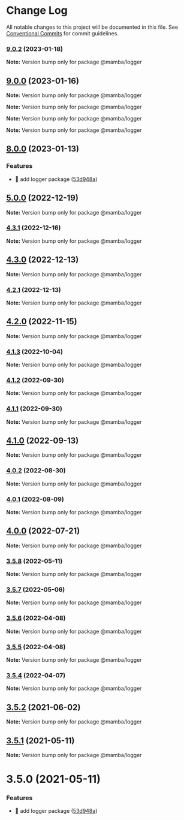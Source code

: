 # Change Log

All notable changes to this project will be documented in this file.
See [Conventional Commits](https://conventionalcommits.org) for commit guidelines.

### [9.0.2](https://github.com/stone-payments/pos-mamba-sdk/compare/v9.0.1...v9.0.2) (2023-01-18)

**Note:** Version bump only for package @mamba/logger





## [9.0.0](https://github.com/stone-payments/pos-mamba-sdk/compare/v8.0.0...v9.0.0) (2023-01-16)

**Note:** Version bump only for package @mamba/logger







**Note:** Version bump only for package @mamba/logger







**Note:** Version bump only for package @mamba/logger







**Note:** Version bump only for package @mamba/logger





## [8.0.0](https://github.com/stone-payments/pos-mamba-sdk/compare/v2.33.2...v8.0.0) (2023-01-13)


### Features

* 🎸 add logger package ([53d948a](https://github.com/stone-payments/pos-mamba-sdk/commit/53d948a866f5451d53e2713f665fbcba403cd12a))



## [5.0.0](https://github.com/stone-payments/pos-mamba-sdk/compare/@mamba/logger@4.3.0...@mamba/logger@5.0.0) (2022-12-19)

**Note:** Version bump only for package @mamba/logger





### [4.3.1](https://github.com/stone-payments/pos-mamba-sdk/compare/@mamba/logger@4.3.0...@mamba/logger@4.3.1) (2022-12-16)

**Note:** Version bump only for package @mamba/logger





## [4.3.0](https://github.com/stone-payments/pos-mamba-sdk/compare/@mamba/logger@4.2.1...@mamba/logger@4.3.0) (2022-12-13)

**Note:** Version bump only for package @mamba/logger





### [4.2.1](https://github.com/stone-payments/pos-mamba-sdk/compare/@mamba/logger@4.2.0...@mamba/logger@4.2.1) (2022-12-13)

**Note:** Version bump only for package @mamba/logger





## [4.2.0](https://github.com/stone-payments/pos-mamba-sdk/compare/@mamba/logger@4.1.3...@mamba/logger@4.2.0) (2022-11-15)

**Note:** Version bump only for package @mamba/logger





### [4.1.3](https://github.com/stone-payments/pos-mamba-sdk/compare/@mamba/logger@4.1.2...@mamba/logger@4.1.3) (2022-10-04)

**Note:** Version bump only for package @mamba/logger





### [4.1.2](https://github.com/stone-payments/pos-mamba-sdk/compare/@mamba/logger@4.1.1...@mamba/logger@4.1.2) (2022-09-30)

**Note:** Version bump only for package @mamba/logger





### [4.1.1](https://github.com/stone-payments/pos-mamba-sdk/compare/@mamba/logger@4.1.0...@mamba/logger@4.1.1) (2022-09-30)

**Note:** Version bump only for package @mamba/logger





## [4.1.0](https://github.com/stone-payments/pos-mamba-sdk/compare/@mamba/logger@4.0.2...@mamba/logger@4.1.0) (2022-09-13)

**Note:** Version bump only for package @mamba/logger





### [4.0.2](https://github.com/stone-payments/pos-mamba-sdk/compare/@mamba/logger@4.0.1...@mamba/logger@4.0.2) (2022-08-30)

**Note:** Version bump only for package @mamba/logger





### [4.0.1](https://github.com/stone-payments/pos-mamba-sdk/compare/@mamba/logger@4.0.0...@mamba/logger@4.0.1) (2022-08-09)

**Note:** Version bump only for package @mamba/logger





## [4.0.0](https://github.com/stone-payments/pos-mamba-sdk/compare/@mamba/logger@3.5.6...@mamba/logger@4.0.0) (2022-07-21)

**Note:** Version bump only for package @mamba/logger





### [3.5.8](https://github.com/stone-payments/pos-mamba-sdk/compare/@mamba/logger@3.5.4...@mamba/logger@3.5.8) (2022-05-11)

**Note:** Version bump only for package @mamba/logger





### [3.5.7](https://github.com/stone-payments/pos-mamba-sdk/compare/@mamba/logger@3.5.4...@mamba/logger@3.5.7) (2022-05-06)

**Note:** Version bump only for package @mamba/logger





### [3.5.6](https://github.com/stone-payments/pos-mamba-sdk/compare/@mamba/logger@3.5.5...@mamba/logger@3.5.6) (2022-04-08)

**Note:** Version bump only for package @mamba/logger





### [3.5.5](https://github.com/stone-payments/pos-mamba-sdk/compare/@mamba/logger@3.5.4...@mamba/logger@3.5.5) (2022-04-08)

**Note:** Version bump only for package @mamba/logger





### [3.5.4](https://github.com/stone-payments/pos-mamba-sdk/compare/@mamba/logger@3.5.2...@mamba/logger@3.5.4) (2022-04-07)

**Note:** Version bump only for package @mamba/logger





## [3.5.2](https://github.com/stone-payments/pos-mamba-sdk/compare/@mamba/logger@3.5.1...@mamba/logger@3.5.2) (2021-06-02)

**Note:** Version bump only for package @mamba/logger





## [3.5.1](https://github.com/stone-payments/pos-mamba-sdk/compare/@mamba/logger@3.5.0...@mamba/logger@3.5.1) (2021-05-11)

**Note:** Version bump only for package @mamba/logger





# 3.5.0 (2021-05-11)


### Features

* 🎸 add logger package ([53d948a](https://github.com/stone-payments/pos-mamba-sdk/commit/53d948a866f5451d53e2713f665fbcba403cd12a))
